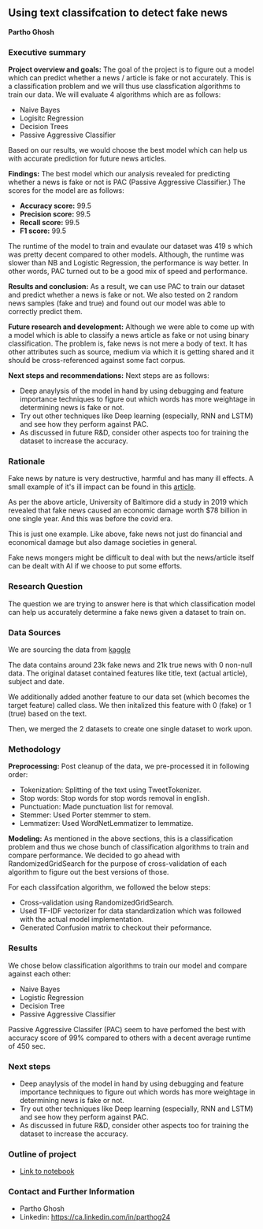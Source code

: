 ## Using text classifcation to detect fake news

**Partho Ghosh**

### Executive summary
**Project overview and goals:** The goal of the project is to figure out a model which can predict whether a news / article is fake or not accurately. This is a classification problem and we will thus use classfication algorithms to train our data. We will evaluate 4 algorithms which are as follows:
* Naive Bayes
* Logisitc Regression
* Decision Trees
* Passive Aggressive Classifier

Based on our results, we would choose the best model which can help us with accurate prediction for future news articles.

**Findings:** The best model which our analysis revealed for predicting whether a news is fake or not is PAC (Passive Aggressive Classifier.) The scores for the model are as follows:
* **Accuracy score:** 99.5
* **Precision score:** 99.5
* **Recall score:** 99.5
* **F1 score:** 99.5

The runtime of the model to train and evaulate our dataset was 419 s which was pretty decent compared to other models. Although, the runtime was slower than NB and Logistic Regression, the performance is way better. In other words, PAC turned out to be a good mix of speed and performance.

**Results and conclusion:** As a result, we can use PAC to train our dataset and predict whether a news is fake or not. We also tested on 2 random news samples (fake and true) and found out our model was able to correctly predict them.

**Future research and development:** Although we were able to come up with a model which is able to classify a news article as fake or not using binary classification. The problem is, fake news is not mere a body of text. It has other attributes such as source, medium via which it is getting shared and it should be cross-referenced against some fact corpus.

**Next steps and recommendations:** Next steps are as follows:
* Deep anaylysis of the model in hand by using debugging and feature importance techniques to figure out which words has more weightage in determining news is fake or not.
* Try out other techniques like Deep learning (especially, RNN and LSTM) and see how they perform against PAC.
* As discussed in future R&D, consider other aspects too for training the dataset to increase the accuracy.

### Rationale
Fake news by nature is very destructive, harmful and has many ill effects. A small example of it's ill impact can be found in this [article](https://www.marketwatch.com/press-release/the-impact-of-fake-news-on-the-economy-2023-06-08).

As per the above article, University of Baltimore did a study in 2019 which revealed that fake news caused an economic damage worth $78 billion in one single year. And this was before the covid era.

This is just one example. Like above, fake news not just do financial and economical damage but also damage societies in general.

Fake news mongers might be difficult to deal with but the news/article itself can be dealt with AI if we choose to put some efforts. 

### Research Question
The question we are trying to answer here is that which classification model can help us accurately determine a fake news given a dataset to train on.

### Data Sources
We are sourcing the data from [kaggle](https://www.kaggle.com/datasets/clmentbisaillon/fake-and-real-news-dataset?resource=download)

The data contains around 23k fake news and 21k true news with 0 non-null data. The original dataset contained features like title, text (actual article), subject and date.

We additionally added another feature to our data set (which becomes the target feature) called class. We then initalized this feature with 0 (fake) or 1 (true) based on the text.

Then, we merged the 2 datasets to create one single dataset to work upon.

### Methodology
**Preprocessing:** Post cleanup of the data, we pre-processed it in following order:
* Tokenization: Splitting of the text using TweetTokenizer.
* Stop words: Stop words for stop words removal in english.
* Punctuation: Made punctuation list for removal.
* Stemmer: Used Porter stemmer to stem.
* Lemmatizer: Used WordNetLemmatizer to lemmatize.

**Modeling:** As mentioned in the above sections, this is a classification problem and thus we chose bunch of classification algorithms to train and compare performance. We decided to go ahead with RandomizedGridSearch for the purpose of cross-validation of each algorithm to figure out the best versions of those.

For each classifcation algorithm, we followed the below steps:
* Cross-validation using RandomizedGridSearch.
* Used TF-IDF vectorizer for data standardization which was followed with the actual model implementation.
* Generated Confusion matrix to checkout their peformance.


### Results
We chose below classification algorithms to train our model and compare against each other:

* Naive Bayes
* Logistic Regression
* Decision Tree
* Passive Aggressive Classifier

Passive Aggressive Classifer (PAC) seem to have perfomed the best with accuracy score of 99% compared to others with a decent average runtime of 450 sec.


### Next steps
* Deep anaylysis of the model in hand by using debugging and feature importance techniques to figure out which words has more weightage in determining news is fake or not.
* Try out other techniques like Deep learning (especially, RNN and LSTM) and see how they perform against PAC.
* As discussed in future R&D, consider other aspects too for training the dataset to increase the accuracy.

### Outline of project

- [Link to notebook](https://github.com/parthoghosh24/fake_news_detection/blob/main/fake_new_detection.ipynb)


### Contact and Further Information
* Partho Ghosh
* Linkedin: https://ca.linkedin.com/in/parthog24
